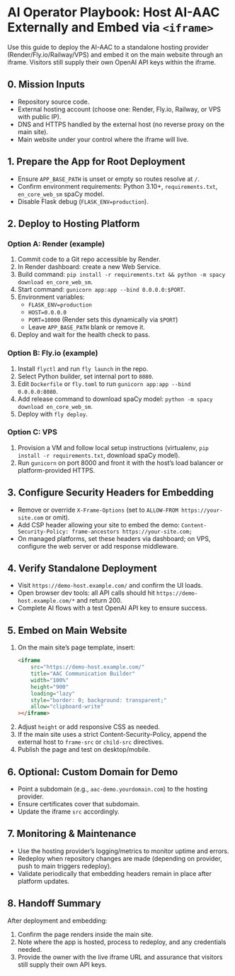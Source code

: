 # AI Operator Playbook: Host AI-AAC Externally and Embed via `<iframe>`

Use this guide to deploy the AI-AAC to a standalone hosting provider (Render/Fly.io/Railway/VPS) and embed it on the main website through an iframe. Visitors still supply their own OpenAI API keys within the iframe.

## 0. Mission Inputs
- Repository source code.
- External hosting account (choose one: Render, Fly.io, Railway, or VPS with public IP).
- DNS and HTTPS handled by the external host (no reverse proxy on the main site).
- Main website under your control where the iframe will live.

## 1. Prepare the App for Root Deployment
- Ensure `APP_BASE_PATH` is unset or empty so routes resolve at `/`.
- Confirm environment requirements: Python 3.10+, `requirements.txt`, `en_core_web_sm` spaCy model.
- Disable Flask debug (`FLASK_ENV=production`).

## 2. Deploy to Hosting Platform
### Option A: Render (example)
1. Commit code to a Git repo accessible by Render.
2. In Render dashboard: create a new Web Service.
3. Build command: `pip install -r requirements.txt && python -m spacy download en_core_web_sm`.
4. Start command: `gunicorn app:app --bind 0.0.0.0:$PORT`.
5. Environment variables:
   - `FLASK_ENV=production`
   - `HOST=0.0.0.0`
   - `PORT=10000` (Render sets this dynamically via `$PORT`)
   - Leave `APP_BASE_PATH` blank or remove it.
6. Deploy and wait for the health check to pass.

### Option B: Fly.io (example)
1. Install `flyctl` and run `fly launch` in the repo.
2. Select Python builder, set internal port to `8080`.
3. Edit `Dockerfile` or `fly.toml` to run `gunicorn app:app --bind 0.0.0.0:8080`.
4. Add release command to download spaCy model: `python -m spacy download en_core_web_sm`.
5. Deploy with `fly deploy`.

### Option C: VPS
1. Provision a VM and follow local setup instructions (virtualenv, `pip install -r requirements.txt`, download spaCy model).
2. Run `gunicorn` on port 8000 and front it with the host’s load balancer or platform-provided HTTPS.

## 3. Configure Security Headers for Embedding
- Remove or override `X-Frame-Options` (set to `ALLOW-FROM https://your-site.com` or omit).
- Add CSP header allowing your site to embed the demo:
  `Content-Security-Policy: frame-ancestors https://your-site.com;`
- On managed platforms, set these headers via dashboard; on VPS, configure the web server or add response middleware.

## 4. Verify Standalone Deployment
- Visit `https://demo-host.example.com/` and confirm the UI loads.
- Open browser dev tools: all API calls should hit `https://demo-host.example.com/*` and return 200.
- Complete AI flows with a test OpenAI API key to ensure success.

## 5. Embed on Main Website
1. On the main site’s page template, insert:
   ```html
   <iframe
       src="https://demo-host.example.com/"
       title="AAC Communication Builder"
       width="100%"
       height="900"
       loading="lazy"
       style="border: 0; background: transparent;"
       allow="clipboard-write"
   ></iframe>
   ```
2. Adjust `height` or add responsive CSS as needed.
3. If the main site uses a strict Content-Security-Policy, append the external host to `frame-src` or `child-src` directives.
4. Publish the page and test on desktop/mobile.

## 6. Optional: Custom Domain for Demo
- Point a subdomain (e.g., `aac-demo.yourdomain.com`) to the hosting provider.
- Ensure certificates cover that subdomain.
- Update the iframe `src` accordingly.

## 7. Monitoring & Maintenance
- Use the hosting provider’s logging/metrics to monitor uptime and errors.
- Redeploy when repository changes are made (depending on provider, push to main triggers redeploy).
- Validate periodically that embedding headers remain in place after platform updates.

## 8. Handoff Summary
After deployment and embedding:
1. Confirm the page renders inside the main site.
2. Note where the app is hosted, process to redeploy, and any credentials needed.
3. Provide the owner with the live iframe URL and assurance that visitors still supply their own API keys.
